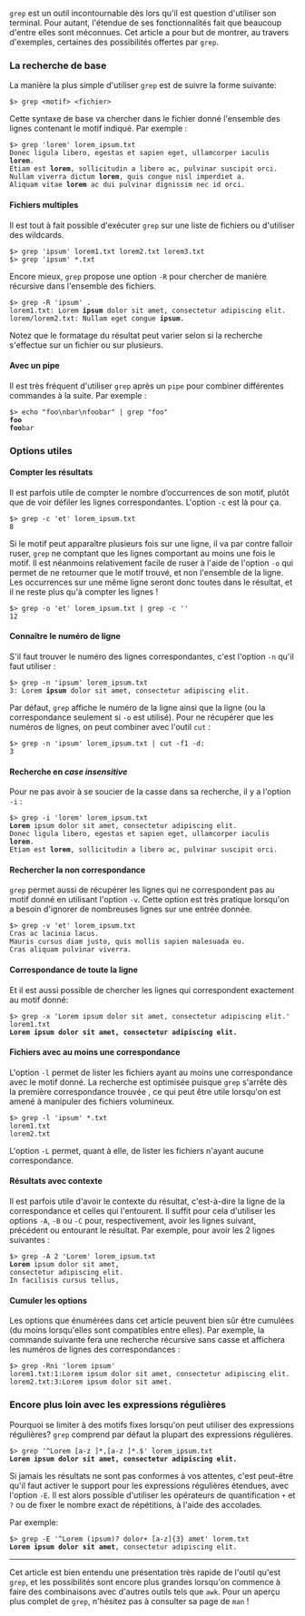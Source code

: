 `grep` est un outil incontournable dès lors qu'il est question d'utiliser son terminal. Pour autant, l'étendue de ses fonctionnalités fait que beaucoup d'entre elles sont méconnues. Cet article a pour but de montrer, au travers d'exemples, certaines des possibilités offertes par `grep`.

### La recherche de base

La manière la plus simple d'utiliser `grep` est de suivre la forme suivante:

    $> grep <motif> <fichier>

Cette syntaxe de base va chercher dans le fichier donné l'ensemble des lignes contenant le motif indiqué. Par exemple :

<pre><code>$> grep 'lorem' lorem_ipsum.txt
Donec ligula libero, egestas et sapien eget, ullamcorper iaculis <b>lorem</b>.
Etiam est <b>lorem</b>, sollicitudin a libero ac, pulvinar suscipit orci.
Nullam viverra dictum <b>lorem</b>, quis congue nisl imperdiet a.
Aliquam vitae <b>lorem</b> ac dui pulvinar dignissim nec id orci.</code></pre>

#### Fichiers multiples

Il est tout à fait possible d'exécuter `grep` sur une liste de fichiers ou d'utiliser des wildcards.

    $> grep 'ipsum' lorem1.txt lorem2.txt lorem3.txt
    $> grep 'ipsum' *.txt
    
Encore mieux, `grep` propose une option `-R` pour chercher de manière récursive dans l'ensemble des fichiers.

<pre><code>$> grep -R 'ipsum' .
lorem1.txt: Lorem <b>ipsum</b> dolor sit amet, consectetur adipiscing elit.
lorem/lorem2.txt: Nullam eget congue <b>ipsum</b>.</code></pre>
    
Notez que le formatage du résultat peut varier selon si la recherche s'effectue sur un fichier ou sur plusieurs.

#### Avec un pipe

Il est très fréquent d'utiliser `grep` après un `pipe` pour combiner différentes commandes à la suite. Par exemple :

<pre><code>$> echo "foo\nbar\nfoobar" | grep "foo"
<b>foo</b>
<b>foo</b>bar</code></pre>
    
### Options utiles

#### Compter les résultats

Il est parfois utile de compter le nombre d’occurrences de son motif, plutôt que de voir défiler les lignes correspondantes. L'option `-c` est là pour ça.

    $> grep -c 'et' lorem_ipsum.txt
    8

Si le motif peut apparaître plusieurs fois sur une ligne, il va par contre falloir ruser, `grep` ne comptant que les lignes comportant au moins une fois le motif. Il est néanmoins relativement facile de ruser à l'aide de l'option `-o` qui permet de ne retourner que le motif trouvé, et non l'ensemble de la ligne. Les occurrences sur une même ligne seront donc toutes dans le résultat, et il ne reste plus qu'à compter les lignes&nbsp;!

    $> grep -o 'et' lorem_ipsum.txt | grep -c ''
    12
    
#### Connaître le numéro de ligne

S'il faut trouver le numéro des lignes correspondantes, c'est l'option `-n` qu'il faut utiliser&nbsp;:

<pre><code>$> grep -n 'ipsum' lorem_ipsum.txt
3: Lorem <b>ipsum</b> dolor sit amet, consectetur adipiscing elit.</code></pre>
    
Par défaut, `grep` affiche le numéro de la ligne ainsi que la ligne (ou la correspondance seulement si `-o` est utilisé). Pour ne récupérer que les numéros de lignes, on peut combiner avec l'outil `cut`&nbsp;:

    $> grep -n 'ipsum' lorem_ipsum.txt | cut -f1 -d:
    3
    
#### Recherche en *case insensitive*

Pour ne pas avoir à se soucier de la casse dans sa recherche, il y a l'option `-i`&nbsp;:

<pre><code>$> grep -i 'lorem' lorem_ipsum.txt
<b>Lorem</b> ipsum dolor sit amet, consectetur adipiscing elit.
Donec ligula libero, egestas et sapien eget, ullamcorper iaculis <b>lorem</b>.
Etiam est <b>lorem</b>, sollicitudin a libero ac, pulvinar suscipit orci.</code></pre>
    
#### Rechercher la non correspondance

`grep` permet aussi de récupérer les lignes qui ne correspondent pas au motif donné en utilisant l'option `-v`. Cette option est très pratique lorsqu'on a besoin d'ignorer de nombreuses lignes sur une entrée donnée.

    $> grep -v 'et' lorem_ipsum.txt
    Cras ac lacinia lacus.
    Mauris cursus diam justo, quis mollis sapien malesuada eu.
    Cras aliquam pulvinar viverra.

    
#### Correspondance de toute la ligne

Et il est aussi possible de chercher les lignes qui correspondent exactement au motif donné:

<pre><code>$> grep -x 'Lorem ipsum dolor sit amet, consectetur adipiscing elit.' lorem1.txt
<b>Lorem ipsum dolor sit amet, consectetur adipiscing elit.</b></code></pre>

#### Fichiers avec au moins une correspondance

L'option `-l` permet de lister les fichiers ayant au moins une correspondance avec le motif donné. La recherche est optimisée puisque `grep` s'arrête dès la première correspondance trouvée&nbsp;, ce qui peut être utile lorsqu'on est amené à manipuler des fichiers volumineux.

    $> grep -l 'ipsum' *.txt
    lorem1.txt
    lorem2.txt
    
L'option `-L` permet, quant à elle, de lister les fichiers n'ayant aucune correspondance.

#### Résultats avec contexte

Il est parfois utile d'avoir le contexte du résultat, c'est-à-dire la ligne de la correspondance et celles qui l'entourent. Il suffit pour cela d'utiliser les options `-A`, `-B` ou `-C` pour, respectivement, avoir les lignes suivant, précédent ou entourant le résultat. Par exemple, pour avoir les 2 lignes suivantes&nbsp;:

<pre><code>$> grep -A 2 'Lorem' lorem_ipsum.txt
<b>Lorem</b> ipsum dolor sit amet,
consectetur adipiscing elit.
In facilisis cursus tellus,</code></pre>

#### Cumuler les options

Les options que énumérées dans cet article peuvent bien sûr être cumulées (du moins lorsqu'elles sont compatibles entre elles). Par exemple, la commande suivante fera une recherche récursive sans casse et affichera les numéros de lignes des correspondances&nbsp;:

    $> grep -Rni 'lorem ipsum'
    lorem1.txt:1:Lorem ipsum dolor sit amet, consectetur adipiscing elit.
    lorem2.txt:3:Lorem ipsum dolor sit amet.
    
### Encore plus loin avec les expressions régulières

Pourquoi se limiter à des motifs fixes lorsqu'on peut utiliser des expressions régulières? `grep` comprend par défaut la plupart des expressions régulières.

<pre><code>$> grep '^Lorem [a-z ]*,[a-z ]*.$' lorem_ipsum.txt
<b>Lorem ipsum dolor sit amet, consectetur adipiscing elit.</b></code></pre>

Si jamais les résultats ne sont pas conformes à vos attentes, c'est peut-être qu'il faut activer le support pour les expressions régulières étendues, avec l'option `-E`. Il est alors possible d'utiliser les opérateurs de quantification `+` et `?` ou de fixer le nombre exact de répétitions, à l'aide des accolades.

Par exemple:

<pre><code>$> grep -E '^Lorem (ipsum)? dolor+ [a-z]{3} amet' lorem.txt
<b>Lorem ipsum dolor sit amet</b>, consectetur adipiscing elit.</code></pre>

---

Cet article est bien entendu une présentation très rapide de l'outil qu'est `grep`, et les possibilités sont encore plus grandes lorsqu'on commence à faire des combinaisons avec d'autres outils tels que `awk`.
Pour un aperçu plus complet de `grep`, n'hésitez pas à consulter sa page de `man`&nbsp;!

